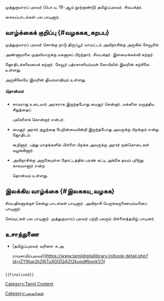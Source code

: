 முத்துகுமாரப் புலவர் (பொ.யு. 18-ஆம் நூற்றாண்டு) தமிழ்ப்புலவர். சிவபக்தர்.
சைவப்பாடல்கள் பல பாடினார்.

## வாழ்க்கைக் குறிப்பு {#வழககக_கறபப}

முத்துகுமாரப் புலவர் கொங்கு நாடு திருப்பூர் மாவட்டம் அவிநாசிக்கு அருகில் சேவூரில்
அண்ணாமலை முதலியாருக்கு மகனாகப் பிறந்தார். சிவபக்தர். இளமைக்கல்வி கற்றார்.
ஜோதிடக்கலையைக் கற்றார். சேவூர் பத்ரகாளியம்மன் கோயிலில் இவரின் கற்சிலை உள்ளது.
அருகிலேயே இவரின் ஜீவசமாதியும் உள்ளது.

##### தொன்மம்

-   சாமராஜ உடையார் அரசராக இருந்தபோது மைசூர் சென்றார். மக்களை வருத்திய சிறுத்தைப்
    புலிகளைக் கொன்றார் என்பர்.
-   மைசூர் அரசர் குழந்தை பேறின்மையின்றி இருந்தபோது அவருக்கு பிறக்கும் என்று ஜோதிடம்
    கூறினார். பத்து மாதங்களில் பிள்ளை பிறக்க அவருக்கு அரசர் நன்கொடைகள் வழங்கினார்.
-   அவிநாசிக்கு அருகேயுள்ள தோட்டத்தில் பரண் கட்டி அங்கே தவம் புரிந்து காலமானார் என்ற
    தொன்மம் உள்ளது.

## இலக்கிய வாழ்க்கை {#இலககய_வழகக}

சிவபதிகளுக்குச் சென்று பாடல்கள் பாடினார். அவிநாசி பெருங்கருணையம்மனைப் பாடினார்.
செய்யுட்கள் பல பாடினார். முத்துகுமாரப் புலவர் பற்றி பலரும் பிள்ளைத்தமிழ் பாடினர்.

## உசாத்துணை

-   [தமிழ்ப்புலவர் வரிசை: சு.அ.
    ராமசாமிப்புலவர்](https://www.tamildigitallibrary.in/book-detail.php?id=jZY9lup2kZl6TuXGlZQdjZt2kupd#book1/3)

```{=mediawiki}
{{Finalised}}
```
[Category:Tamil Content](Category:Tamil_Content "wikilink")
[Category:புலவர்கள்](Category:புலவர்கள் "wikilink")
